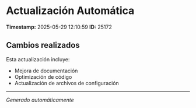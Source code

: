 # Actualización Automática

**Timestamp:** 2025-05-29 12:10:59
**ID:** 25172

## Cambios realizados

Esta actualización incluye:
- Mejora de documentación
- Optimización de código
- Actualización de archivos de configuración

---
*Generado automáticamente*

